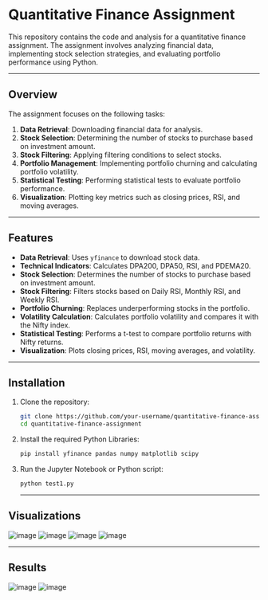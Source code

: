# Quantitative Finance Assignment

This repository contains the code and analysis for a quantitative finance assignment. The assignment involves analyzing financial data, implementing stock selection strategies, and evaluating portfolio performance using Python.

---

## **Overview**

The assignment focuses on the following tasks:
1. **Data Retrieval**: Downloading financial data for analysis.
2. **Stock Selection**: Determining the number of stocks to purchase based on investment amount.
3. **Stock Filtering**: Applying filtering conditions to select stocks.
4. **Portfolio Management**: Implementing portfolio churning and calculating portfolio volatility.
5. **Statistical Testing**: Performing statistical tests to evaluate portfolio performance.
6. **Visualization**: Plotting key metrics such as closing prices, RSI, and moving averages.

---

## **Features**

- **Data Retrieval**: Uses `yfinance` to download stock data.
- **Technical Indicators**: Calculates DPA200, DPA50, RSI, and PDEMA20.
- **Stock Selection**: Determines the number of stocks to purchase based on investment amount.
- **Stock Filtering**: Filters stocks based on Daily RSI, Monthly RSI, and Weekly RSI.
- **Portfolio Churning**: Replaces underperforming stocks in the portfolio.
- **Volatility Calculation**: Calculates portfolio volatility and compares it with the Nifty index.
- **Statistical Testing**: Performs a t-test to compare portfolio returns with Nifty returns.
- **Visualization**: Plots closing prices, RSI, moving averages, and volatility.

---

## **Installation**

1. Clone the repository:
   ```bash
   git clone https://github.com/your-username/quantitative-finance-assignment.git
   cd quantitative-finance-assignment
   ```

2. Install the required Python Libraries:
   ```bash
   pip install yfinance pandas numpy matplotlib scipy
   ```

3. Run the Jupyter Notebook or Python script:
   ```bash
   python test1.py
   ```
   ---
   
## **Visualizations**

![image](https://github.com/user-attachments/assets/04d70e19-514a-4677-998a-01d7e34e82ba)
![image](https://github.com/user-attachments/assets/e75612c2-e175-43c3-88f7-035d8aefcb35)
![image](https://github.com/user-attachments/assets/c6b415cc-97da-47cd-9d14-1c9adf083367)
![image](https://github.com/user-attachments/assets/52accfdb-0fe6-4e2d-b7fd-d73336c73701)

---

## **Results**

![image](https://github.com/user-attachments/assets/6c4f40bd-4abd-4760-99f8-596705f1e1bf)
![image](https://github.com/user-attachments/assets/c1e625ea-a5fd-4207-9db5-19abbe106522)






   




